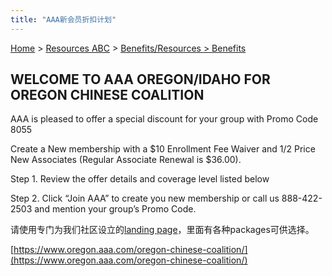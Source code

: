 ```yaml
---
title: "AAA新会员折扣计划"
---
```


[Home](https://pdxchinese.org/) > [Resources ABC](https://pdxchinese.org/resources/) > [Benefits/Resources > Benefits](https://pdxchinese.org/resources/benefits/resources/)

## WELCOME TO AAA OREGON/IDAHO FOR OREGON CHINESE COALITION

AAA is pleased to offer a special discount for your group with Promo Code 8055

Create a New membership with a $10 Enrollment Fee Waiver and 1/2 Price New Associates (Regular Associate Renewal is $36.00).

Step 1. Review the offer details and coverage level listed below

Step 2. Click “Join AAA” to create you new membership or call us 888-422-2503 and mention your group’s Promo Code.

请使用专门为我们社区设立的[landing page](https://www.oregon.aaa.com/oregon-chinese-coalition/)，里面有各种packages可供选择。

[https://www.oregon.aaa.com/oregon-chinese-coalition/](https://www.oregon.aaa.com/oregon-chinese-coalition/)
